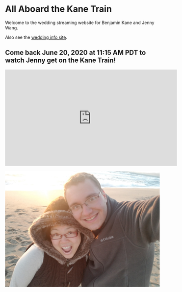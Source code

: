 # All Aboard the Kane Train

Welcome to the wedding streaming website for Benjamin Kane and Jenny Wang.

Also see the [wedding info site](https://theknot.com/allaboardthekanetrain).

## Come back June 20, 2020 at 11:15 AM PDT to watch Jenny get on the Kane Train!

<iframe width="560" height="315" src="https://www.youtube.com/embed/live_stream?channel=GIqPiRiZaBSYp28VgcL9Wg" frameborder="0" allow="accelerometer; autoplay; encrypted-media; gyroscope; picture-in-picture" allowfullscreen></iframe>


![](./img/Ben-Jen-at-beach.jpg)
